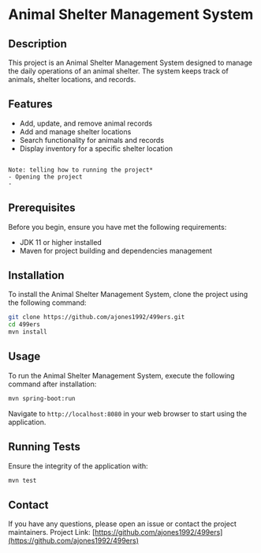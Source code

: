 # Animal Shelter Management System

## Description

This project is an Animal Shelter Management System designed to manage the daily operations of an animal shelter. The system keeps track of animals, shelter locations, and records.

## Features

- Add, update, and remove animal records
- Add and manage shelter locations
- Search functionality for animals and records
- Display inventory for a specific shelter location

``` 

Note: telling how to running the project*
- Opening the project
- 
``` 

## Prerequisites

Before you begin, ensure you have met the following requirements:
- JDK 11 or higher installed
- Maven for project building and dependencies management

## Installation

To install the Animal Shelter Management System, clone the project using the following command:

```bash
git clone https://github.com/ajones1992/499ers.git
cd 499ers
mvn install
```

## Usage

To run the Animal Shelter Management System, execute the following command after installation:
```bash
mvn spring-boot:run
```
Navigate to `http://localhost:8080` in your web browser to start using the application.


## Running Tests

Ensure the integrity of the application with:
```bash
mvn test
```

## Contact

If you have any questions, please open an issue or contact the project maintainers.
Project Link: [https://github.com/ajones1992/499ers](https://github.com/ajones1992/499ers)
